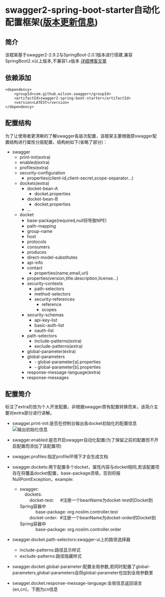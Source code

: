 # swagger2-spring-boot-starter自动化配置框架([版本更新信息](https://github.com/Wilson-He/swagger2-spring-boot-starter/blob/master/%E7%89%88%E6%9C%AC%E6%9B%B4%E6%96%B0%E4%BF%A1%E6%81%AF.md))

## 简介
该框架基于swagger2-2.9.2与SpringBoot-2.0.1版本进行搭建,兼容SpringBoot2.x以上版本,不兼容1.x版本
[详细博客文章](https://blog.csdn.net/z28126308/article/details/84187221)
## 依赖添加

	<dependency>
	    <groupId>com.github.wilson.swagger</groupId>
	    <artifactId>swagger2-spring-boot-starter</artifactId>
	    <version>LATEST</version>
	</dependency>
## 配置结构
为了让使用者更清晰的了解swagger各层次配置，该框架主要根据原swagger配置结构进行属性分层配置，结构树如下(省略了部分)：
- swagger
   - print-init(extra)
   - enabled(extra)
   - profiles(extra)
   - security-configuration
     - properties(client-id,client-secret,scope-separator...)
   - dockets(extra)
     - docket-bean-A
       - docket.properties
     - docket-bean-B
       - docket.properties
     - ...
   - docket
     - base-package(required,null将导致NPE)
 	 - path-mapping
 	 - group-name
 	 - host
 	 - protocols
 	 - consumers
 	 - produces
 	 - direct-model-substitutes
 	 - api-info
     - contact
       - properties(name,email,url)
     - properties(version,title.description,license...)
     - security-contexts
       - path-selectors
       - method-selectors
       - security-references
         - reference
         - scopes
     - security-schemas
       - api-key-list
       - basic-auth-list
       - oauth-list
     - path-selectors
       - include-patterns(extra)
       - exclude-patterns(extra)
      - global-parameter(extra)
      - global-parameters
        - -&nbsp;global-parameter[a].properties
        - -&nbsp;global-parameter[b].properties
      - response-message-language(extra)
      - response-messages
## 配置简介
标注了extra的皆为个人开发配置，非根据swagger原有配置转换而来，该简介主要对extra部分进行讲解。
-  swagger.print-init:是否在控制台输出各docket初始化的配置信息
![输出初始化信息](https://img-blog.csdnimg.cn/20181114201529513.png)

- swagger.enabled:是否开启swagger自动化配置(为了保留之前的配置但不开启配置而添加了该配置项)
- swagger.profiles:指定profile环境下才会生成文档
- swagger.dockets:用于配置多个docket，属性内容与docket相同,若该配置项存在将覆盖docket配置，base-package须填，否则将报NullPointException，example:
   - swagger:<br>
&nbsp;&nbsp;&nbsp;&nbsp;dockets:<br>
&nbsp;&nbsp;&nbsp;&nbsp;&nbsp;&nbsp;&nbsp;&nbsp;docket-test: &nbsp;&nbsp;&nbsp;&nbsp;#注册一个beanName为docket-test的Docket到Spring容器中<br>
&nbsp;&nbsp;&nbsp;&nbsp;&nbsp;&nbsp;&nbsp;&nbsp;&nbsp;&nbsp;&nbsp;&nbsp;&nbsp;base-package: org.noslim.controller.test<br>
&nbsp;&nbsp;&nbsp;&nbsp;&nbsp;&nbsp;&nbsp;&nbsp;docket-order:&nbsp;&nbsp;#注册一个beanName为docket-order的Docket到Spring容器中<br>
&nbsp;&nbsp;&nbsp;&nbsp;&nbsp;&nbsp;&nbsp;&nbsp;&nbsp;&nbsp;&nbsp;&nbsp;&nbsp;base-package: org.noslim.controller.order
- swagger.docket.path-selectors:swagger-ui上的路径选择器
	- include-patterns:路径显示样式
	- exclude-patterns:路径隐藏样式
- swagger.docket.global-parameter:配置全局参数,若同时配置了global-parameters,global-parameters会将global-parameter也加到全局参数里
- swagger.docket.response-message-language:全局信息返回语言(en,cn)，下图为cn信息
